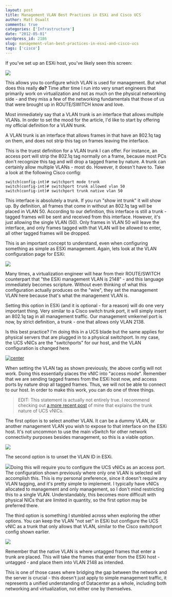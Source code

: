 ```yaml
---
layout: post
title: Management VLAN Best Practices in ESXi and Cisco UCS
author: Matt Oswalt
comments: true
categories: ['Infrastructure']
date: "2012-05-01"
wordpress_id: 2186
slug: management-vlan-best-practices-in-esxi-and-cisco-ucs
tags: ['cisco']
---
```



If you've set up an ESXi host, you've likely seen this screen:

[![](/assets/2012/05/screen1.png)](/assets/2012/05/screen1.png)

This allows you to configure which VLAN is used for management. But what does this really **do?** Time after time I run into very smart engineers that primarily work on virtualization and not as much on the physical networking side - and they miss a few of the networking fundamentals that those of us that were brought up in ROUTE/SWITCH know and love.

Most immediately say that a VLAN trunk is an interface that allows multiple VLANs. In order to set the mood for the article, I'd like to start by offering my official definition for a VLAN trunk.

A VLAN trunk is an interface that allows frames in that have an 802.1q tag on them, and does not strip this tag on frames leaving the interface.

This is the truest definition for a VLAN trunk I can offer. For instance, an access port will strip the 802.1q tag normally on a frame, because most PCs don't recognize this tag and will drop a tagged frame by nature. A trunk can certainly allow multiple VLANs - most do. However, it doesn't have to. Take a look at the following Cisco config:
    
    switch(config-int)# switchport mode trunk
    switch(config-int)# switchport trunk allowed vlan 50
    switch(config-int)# switchport trunk native vlan 50

This interface is absolutely a trunk. If you run "show int trunk" it will show up. By definition, all frames that come in without an 802.1q tag will be placed in VLAN 50. According to our definition, this interface is still a trunk - tagged frames will be sent and received from this interface. However, it's just allowing the single VLAN (50). Only frames in VLAN 50 will leave the interface, and only frames tagged with that VLAN will be allowed to enter, all other tagged frames will be dropped.

This is an important concept to understand, even when configuring something as simple as ESXi management. Again, lets look at the VLAN configuration page for ESXi:

[![](/assets/2012/05/screen1.png)](/assets/2012/05/screen1.png)

Many times, a virtualization engineer will hear from their ROUTE/SWITCH counterpart that "the ESXi management VLAN is 2148" - and this language immediately becomes scripture. Without even thinking of what this configuration actually produces on the "wire", they set the management VLAN here because that's what the management VLAN is.

Setting this option in ESXi (and it is optional - for a reason) will do one very important thing. Very similar to a Cisco switch trunk port, it will simply insert an 802.1q tag in all management traffic. Our management vmkernel port is now, by strict definition, a trunk - one that allows only VLAN 2138.

Is this best practice? I'm doing this in a UCS blade but the same applies for physical servers that are plugged in to a physical switchport. In my case, the UCS vNICs are the "switchports" for our host, and the VLAN configuration is changed here.

[![center](/assets/2012/05/screen5n.png)](/assets/2012/05/screen5n.png)

When setting the VLAN tag as shown previously, the above config will not work. Doing this essentially places the vNIC into "access mode". Remember that we are sending tagged frames from the ESXi host now, and access ports by nature drop all tagged frames. Thus, we will not be able to connect to our host. In order to make this work, you can do one of three things.

> EDIT: This statement is actually not entirely true. I recommend checking out [a more recent post](https://oswalt.dev/2013/07/cisco-ucs-vnic-switchport-mode/) of mine that explains the trunk nature of UCS vNICs.

The first option is to select another VLAN. It can be a dummy VLAN, or another management VLAN you wish to expose to that interface on the ESXi host. It's not uncommon to use the main vSwitch for other network connectivity purposes besides management, so this is a viable option.

[![](/assets/2012/05/screen3.png)](/assets/2012/05/screen3.png)

The second option is to unset the VLAN ID in ESXi.

[![](/assets/2012/05/screen2.png)](/assets/2012/05/screen2.png)Doing this will require you to configure the UCS vNICs as an access port. The configuration shown previously where only one VLAN is selected will accomplish this. This is my personal preference, since it doesn't require any VLAN tagging, and it's pretty simple to implement. I typically have vNICs allocated to management and only management, so I don't mind restricting this to a single VLAN. Understandably, this becomes more difficult with physical NICs that are limited in quantity, so the first option may be preferred there.

The third option is something I stumbled across when exploring the other options. You can keep the VLAN "not set" in ESXi but configure the UCS vNIC as a trunk that only allows that VLAN, similar to the Cisco switchport config shown earlier.

[![](/assets/2012/05/screen4.png)](/assets/2012/05/screen4.png)

Remember that the native VLAN is where untagged frames that enter a trunk are placed. This will take the frames that enter from the ESXi host - untagged - and place them into VLAN 2148 as intended.

This is one of those cases where bridging the gap between the network and the server is crucial - this doesn't just apply to simple management traffic, it represents a unified understanding of Datacenter as a whole, including both networking and virtualization, not either one by themselves.
